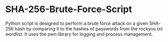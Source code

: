 # SHA-256-Brute-Force-Script
Python script is designed to perform a brute force attack on a given SHA-256 hash by comparing it to the hashes of passwords from the rockyou.txt wordlist. It uses the pwn library for logging and process management.
